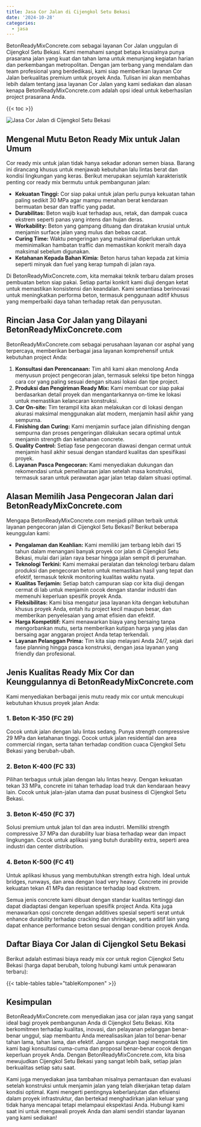 ```yaml
---
title: Jasa Cor Jalan di Cijengkol Setu Bekasi
date: '2024-10-28'
categories:
  - jasa
---
```


BetonReadyMixConcrete.com sebagai layanan Cor Jalan unggulan di Cijengkol Setu Bekasi. Kami memahami sangat betapa krusialnya punya prasarana jalan yang kuat dan tahan lama untuk menunjang kegiatan harian dan perkembangan metropolitan. Dengan jam terbang yang mendalam dan team profesional yang berdedikasi, kami siap memberikan layanan Cor Jalan berkualitas premium untuk proyek Anda. Tulisan ini akan membahas lebih dalam tentang jasa layanan Cor Jalan yang kami sediakan dan alasan kenapa BetonReadyMixConcrete.com adalah opsi ideal untuk keberhasilan project prasarana Anda.

{{< toc >}}

![Jasa Cor Jalan di Cijengkol Setu Bekasi](https://betoncor8.github.io/cor/harga-beton-readymix-concrete%20(26).png)

## Mengenal Mutu Beton Ready Mix untuk Jalan Umum

Cor ready mix untuk jalan tidak hanya sekadar adonan semen biasa. Barang ini dirancang khusus untuk menjawab kebutuhan lalu lintas berat dan kondisi lingkungan yang keras. Berikut merupakan sejumlah karakteristik penting cor ready mix bermutu untuk pembangunan jalan:

- **Kekuatan Tinggi:** Cor siap pakai untuk jalan perlu punya kekuatan tahan paling sedikit 30 MPa agar mampu menahan berat kendaraan bermuatan besar dan traffic yang padat.
- **Durabilitas:** Beton wajib kuat terhadap aus, retak, dan dampak cuaca ekstrem seperti panas yang intens dan hujan deras.
- **Workability:** Beton yang gampang dituang dan diratakan krusial untuk menjamin surface jalan yang mulus dan bebas cacat.
- **Curing Time:** Waktu pengeringan yang maksimal diperlukan untuk meminimalkan hambatan traffic dan memastikan konkrit meraih daya maksimal sebelum digunakan.
- **Ketahanan Kepada Bahan Kimia:** Beton harus tahan kepada zat kimia seperti minyak dan fuel yang kerap tumpah di jalan raya.

Di BetonReadyMixConcrete.com, kita memakai teknik terbaru dalam proses pembuatan beton siap pakai. Setiap partai konkrit kami diuji dengan ketat untuk memastikan konsistensi dan keandalan. Kami senantiasa berinovasi untuk meningkatkan performa beton, termasuk penggunaan aditif khusus yang memperbaiki daya tahan terhadap retak dan penyusutan.

## Rincian Jasa Cor Jalan yang Dilayani BetonReadyMixConcrete.com

BetonReadyMixConcrete.com sebagai perusahaan layanan cor asphal yang terpercaya, memberikan berbagai jasa layanan komprehensif untuk kebutuhan project Anda:

1. **Konsultasi dan Perencanaan:** Tim ahli kami akan menolong Anda menyusun project pengecoran jalan, termasuk seleksi tipe beton hingga cara cor yang paling sesuai dengan situasi lokasi dan tipe project.
2. **Produksi dan Pengiriman Ready Mix:** Kami membuat cor siap pakai berdasarkan detail proyek dan mengantarkannya on-time ke lokasi untuk memastikan kelancaran konstruksi.
3. **Cor On-site:** Tim terampil kita akan melakukan cor di lokasi dengan akurasi maksimal menggunakan alat modern, menjamin hasil akhir yang sempurna.
4. **Finishing dan Curing:** Kami menjamin surface jalan difinishing dengan sempurna dan proses pengeringan dilakukan secara optimal untuk menjamin strength dan ketahanan concrete.
5. **Quality Control:** Setiap fase pengecoran diawasi dengan cermat untuk menjamin hasil akhir sesuai dengan standard kualitas dan spesifikasi proyek.
6. **Layanan Pasca Pengecoran:** Kami menyediakan dukungan dan rekomendasi untuk pemeliharaan jalan setelah masa konstruksi, termasuk saran untuk perawatan agar jalan tetap dalam situasi optimal.

## Alasan Memilih Jasa Pengecoran Jalan dari BetonReadyMixConcrete.com

Mengapa BetonReadyMixConcrete.com menjadi pilihan terbaik untuk layanan pengecoran jalan di Cijengkol Setu Bekasi? Berikut beberapa keunggulan kami:

- **Pengalaman dan Keahlian:** Kami memiliki jam terbang lebih dari 15 tahun dalam menangani banyak proyek cor jalan di Cijengkol Setu Bekasi, mulai dari jalan raya besar hingga jalan sempit di perumahan.
- **Teknologi Terkini:** Kami memakai peralatan dan teknologi terbaru dalam produksi dan pengecoran beton untuk memastikan hasil yang tepat dan efektif, termasuk teknik monitoring kualitas waktu nyata.
- **Kualitas Terjamin:** Setiap batch campuran siap cor kita diuji dengan cermat di lab untuk menjamin cocok dengan standar industri dan memenuhi keperluan spesifik proyek Anda.
- **Fleksibilitas:** Kami bisa mengatur jasa layanan kita dengan kebutuhan khusus proyek Anda, entah itu project kecil maupun besar, dan memberikan penyelesaian yang amat efisien dan efektif.
- **Harga Kompetitif:** Kami menawarkan biaya yang bersaing tanpa mengorbankan mutu, serta memberikan kutipan harga yang jelas dan bersaing agar anggaran project Anda tetap terkendali.
- **Layanan Pelanggan Prima:** Tim kita siap melayani Anda 24/7, sejak dari fase planning hingga pasca konstruksi, dengan jasa layanan yang friendly dan profesional.

## Jenis Kualitas Ready Mix Cor dan Keunggulannya di BetonReadyMixConcrete.com

Kami menyediakan berbagai jenis mutu ready mix cor untuk mencukupi kebutuhan khusus proyek jalan Anda:

### 1\. Beton K-350 (FC 29)

Cocok untuk jalan dengan lalu lintas sedang. Punya strength compressive 29 MPa dan ketahanan tinggi. Cocok untuk jalan residential dan area commercial ringan, serta tahan terhadap condition cuaca Cijengkol Setu Bekasi yang berubah-ubah.

### 2\. Beton K-400 (FC 33)

Pilihan terbagus untuk jalan dengan lalu lintas heavy. Dengan kekuatan tekan 33 MPa, concrete ini tahan terhadap load truk dan kendaraan heavy lain. Cocok untuk jalan-jalan utama dan pusat business di Cijengkol Setu Bekasi.

### 3\. Beton K-450 (FC 37)

Solusi premium untuk jalan tol dan area industri. Memiliki strength compressive 37 MPa dan durability luar biasa terhadap wear dan impact lingkungan. Cocok untuk aplikasi yang butuh durability extra, seperti area industri dan center distribution.

### 4\. Beton K-500 (FC 41)

Untuk aplikasi khusus yang membutuhkan strength extra high. Ideal untuk bridges, runways, dan area dengan load very heavy. Concrete ini provide kekuatan tekan 41 MPa dan resistance terhadap load ekstrem.

Semua jenis concrete kami dibuat dengan standar kualitas tertinggi dan dapat diadaptasi dengan keperluan spesifik project Anda. Kita juga menawarkan opsi concrete dengan additives spesial seperti serat untuk enhance durability terhadap cracking dan shrinkage, serta aditif lain yang dapat enhance performance beton sesuai dengan condition proyek Anda.

## Daftar Biaya Cor Jalan di Cijengkol Setu Bekasi

Berikut adalah estimasi biaya ready mix cor untuk region Cijengkol Setu Bekasi (harga dapat berubah, tolong hubungi kami untuk penawaran terbaru):

{{< table-tables table="tableKomponen" >}}

## Kesimpulan

BetonReadyMixConcrete.com menyediakan jasa cor jalan raya yang sangat ideal bagi proyek pembangunan Anda di Cijengkol Setu Bekasi. Kita berkomitmen terhadap kualitas, inovasi, dan pelayanan pelanggan benar-benar unggul, siap membantu Anda merealisasikan jalan tol benar-benar tahan lama, tahan lama, dan efektif. Jangan sungkan bagi mengontak tim kami bagi konsultasi cuma-cuma dan proposal benar-benar cocok dengan keperluan proyek Anda. Dengan BetonReadyMixConcrete.com, kita bisa mewujudkan Cijengkol Setu Bekasi yang sangat lebih baik, setiap jalan berkualitas setiap satu saat.

Kami juga menyediakan jasa tambahan misalnya pemantauan dan evaluasi setelah konstruksi untuk menjamin jalan yang telah dikerjakan tetap dalam kondisi optimal. Kami mengerti pentingnya keberlanjutan dan efisiensi dalam proyek infrastruktur, dan bertekad menghadirkan jalan keluar yang tidak hanya mencapai tetapi melampaui ekspektasi Anda. Hubungi kami saat ini untuk mengawali proyek Anda dan alami sendiri standar layanan yang kami sediakan!
